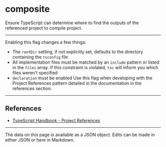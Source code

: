 <!-- Important! Do not modify comment blocks. They are necessary for the transformer to work properly -->

<!-- title -->
# composite

<!-- shortDescription -->
Ensure TypeScript can determine where to find the outputs of the referenced project to compile project.

---

<!-- extendedDescription -->
Enabling this flag changes a few things:
- The `rootDir` setting, if not explicitly set, defaults to the directory containing the `tsconfig` file
- All implementation files must be matched by an `include` pattern or listed in the `files` array. If this constraint is violated, `tsc` will inform you which files weren't specified
- `declaration` must be enabled
Use this flag when developing with the Project References pattern detailed in the documentation in the references section.

---

<!-- references -->
## References
- [TypeScript Handbook - Project References](https://www.typescriptlang.org/docs/handbook/project-references.html)
---

<!-- footer -->
The data on this page is available as a JSON object. Edits can be made in either JSON or here in Markdown.
